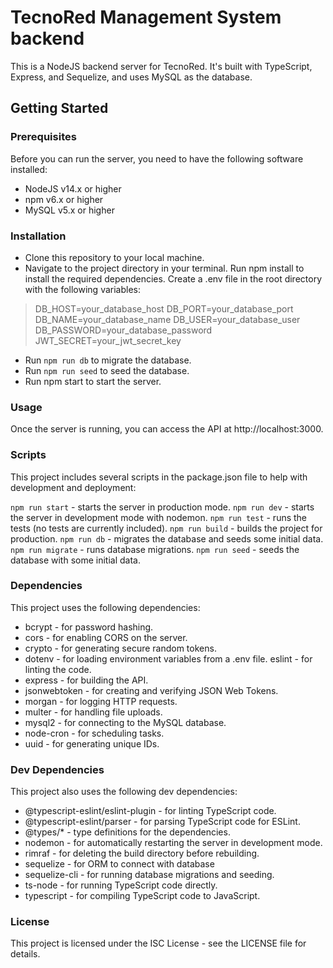 # TecnoRed Management System backend

This is a NodeJS backend server for TecnoRed. It's built with TypeScript, Express, and Sequelize, and uses MySQL as the database.

## Getting Started

### Prerequisites

Before you can run the server, you need to have the following software installed:

- NodeJS v14.x or higher
- npm v6.x or higher
- MySQL v5.x or higher

### Installation

- Clone this repository to your local machine.
- Navigate to the project
  directory in your terminal.
  Run npm install to install the required
  dependencies.
  Create a .env file in the root directory with the
  following variables:

> DB_HOST=your_database_host
> DB_PORT=your_database_port
> DB_NAME=your_database_name
> DB_USER=your_database_user
> DB_PASSWORD=your_database_password
> JWT_SECRET=your_jwt_secret_key

- Run `npm run db` to migrate the database.
- Run `npm run seed` to seed the database.
- Run npm start to start the server.

### Usage

Once the server is running, you can access the API at http://localhost:3000.

### Scripts

This project includes several scripts in the package.json file to help with development and deployment:

`npm run start` - starts the server in production mode.
`npm run dev` - starts the server in development mode with nodemon.
`npm run test` - runs the tests (no tests are currently included).
`npm run build` - builds the project for production.
`npm run db` - migrates the database and seeds some initial data.
`npm run migrate` - runs database migrations.
`npm run seed` - seeds the database with some initial data.

### Dependencies

This project uses the following dependencies:

- bcrypt - for password hashing.
- cors - for enabling CORS on the server.
- crypto - for generating secure random tokens.
- dotenv - for loading environment variables from a .env file. eslint - for linting the code.
- express - for building the API.
- jsonwebtoken - for creating and verifying JSON Web Tokens.
- morgan - for logging HTTP requests.
- multer - for handling file uploads.
- mysql2 - for connecting to the MySQL database.
- node-cron - for scheduling tasks.
- uuid - for generating unique IDs.

### Dev Dependencies

This project also uses the following dev dependencies:

- @typescript-eslint/eslint-plugin - for linting TypeScript code.
- @typescript-eslint/parser - for parsing TypeScript code for ESLint.
- @types/\* - type definitions for the dependencies.
- nodemon - for automatically restarting the server in development mode.
- rimraf - for deleting the build directory before rebuilding.
- sequelize - for ORM to connect with database
- sequelize-cli - for running database migrations and seeding.
- ts-node - for running TypeScript code directly.
- typescript - for compiling TypeScript code to JavaScript.

### License

This project is licensed under the ISC License - see the LICENSE file for details.
